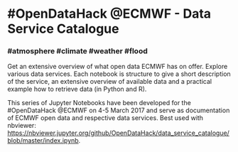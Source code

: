 # #OpenDataHack @ECMWF - Data Service Catalogue
### #atmosphere   #climate   #weather   #flood

Get an extensive overview of what open data ECMWF has on offer. Explore various data services. Each notebook is structure to give a short description of the service, an extensive overview
of available data and a practical example how to retrieve data (in Python and R).

This series of Jupyter Notebooks have been developed for the #OpenDataHack @ECMWF on 4-5 March 2017 and serve as documentation of ECMWF open data and respective data services. Best used
with nbviewer: https://nbviewer.jupyter.org/github/OpenDataHack/data_service_catalogue/blob/master/index.ipynb.
 
